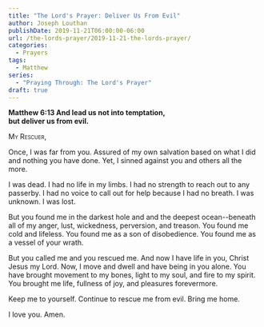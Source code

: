 ```yaml
---
title: "The Lord's Prayer: Deliver Us From Evil"
author: Joseph Louthan
publishDate: 2019-11-21T06:00:00-06:00
url: /the-lords-prayer/2019-11-21-the-lords-prayer/
categories:
  - Prayers
tags:
  - Matthew
series:
  - "Praying Through: The Lord's Prayer"
draft: true
---
```

**Matthew 6:13 And lead us not into temptation,  
but deliver us from evil.**

<div style="font-variant: small-caps;">
My Rescuer,  
</div>

Once, I was far from you. Assured of my own salvation based on what I did and nothing you have done. Yet, I sinned against you and others all the more.

I was dead. I had no life in my limbs. I had no strength to reach out to any passerby. I had no voice to call out for help because I had no breath. I was unknown. I was lost.

But you found me in the darkest hole and and the deepest ocean--beneath all of my anger, lust, wickedness, perversion, and treason. You found me cold and lifeless. You found me as a son of disobedience. You found me as a vessel of your wrath.

But you called me and you rescued me. And now I have life in you, Christ Jesus my Lord. Now, I move and dwell and have being in you alone. You have brought movement to my bones, light to my soul, and fire to my spirit. You brought me life, fullness of joy, and pleasures forevermore.

Keep me to yourself. Continue to rescue me from evil. Bring me home.

I love you. Amen.